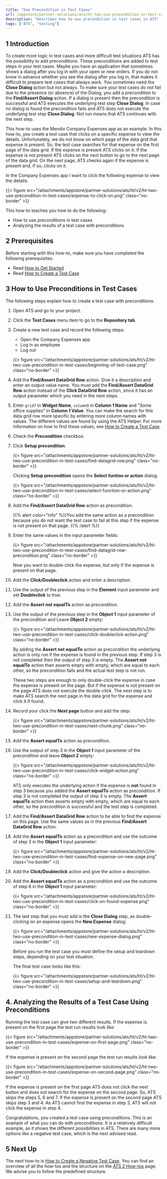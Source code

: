 ```yaml
---
title: "Use Precondition in Test Cases"
url: /appstore/partner-solutions/ats/ht-two-use-precondition-in-test-cases/
description: "Describes how to use precondition in test cases in ATS"
tags: ["ATS", "testing"]
---
```


## 1 Introduction

To create more logic in test cases and more difficult test situations ATS has the possibility to add preconditions. These preconditions are added to test steps in your test cases. Maybe you have an application that sometimes shows a dialog after you log in with your open or new orders. If you do not know in advance whether you see the dialog after you log in, that makes it difficult to prepare test cases that always work. You sometimes need the **Close Dialog** action but not always. To make sure your test cases do not fail due to the presence (or absence) of the Dialog, you add a precondition to the **Find/Assert Dialog** action. If a dialog is present then the precondition is successful and ATS executes the underlying test step **Close Dialog**. In case no dialog is found the precondition fails and ATS does not execute the underlying test step **Close Dialog**. Not run means that ATS continues with the next step.

This how-to uses the Mendix Company Expenses app as an example. In this how-to, you create a test case that clicks on a specific expense to view the details. Unfortunately, we do not know on which page of the data grid that expense is present. So, the test case searches for that expense on the first page of the data grid. If the expense is present ATS clicks on it. If the expense is not present ATS clicks on the next button to go to the next page of the data grid. On the next page, ATS checks again if the expense is present and, if so, clicks on it.  

In the Company Expenses app I want to click the following expense to view the details:

{{< figure src="/attachments/appstore/partner-solutions/ats/ht/v2/ht-two-use-precondition-in-test-cases/expense-to-click-on.png" class="no-border" >}}

This how-to teaches you how to do the following:

* How to use preconditions in test cases
* Analyzing the results of a test case with preconditions

## 2 Prerequisites

Before starting with this how-to, make sure you have completed the following prerequisites:

* Read [How to Get Started](/appstore/partner-solutions/ats/ht-two-getting-started/)
* Read [How to Create a Test Case](/appstore/partner-solutions/ats/ht-two-create-a-test-case/)

## 3 How to Use Preconditions in Test Cases

The following steps explain how to create a test case with preconditions: 

1. Open ATS and go to your project.
2. Click the **Test Cases** menu item to go to the **Repository tab**.
3. Create a new test case and record the following steps:

    * Open the Company Expenses app
    * Log in as employee
    * Log out

    {{< figure src="/attachments/appstore/partner-solutions/ats/ht/v2/ht-two-use-precondition-in-test-cases/beginning-of-test-case.png" class="no-border" >}}

4. Add the **Find/Assert DataGrid Row** action. Give it a description and enter an output value name. You must add the **Find/Assert DataGrid Row** action instead of the **Click DataGrid Row** action, since it has an output parameter which you need in the next steps.
5. Enter `grid7` in **Widget Name**, `column9` in **Column 1 Name** and "Some office supplies" in **Column 1 Value**. You can make the search for this data grid row more specific by entering more column names with values. The different values are found by using the ATS Helper. For more information on how to find these values, see [How to Create a Test Case](/appstore/partner-solutions/ats/ht-two-create-a-test-case/).
6. Check the **Precondition** checkbox.
7. Click **Setup precondition**.

    {{< figure src="/attachments/appstore/partner-solutions/ats/ht/v2/ht-two-use-precondition-in-test-cases/find-datagrid-row.png" class="no-border" >}}

    Clicking **Setup precondition** opens the **Select funtion or action** dialog:

    {{< figure src="/attachments/appstore/partner-solutions/ats/ht/v2/ht-two-use-precondition-in-test-cases/select-function-or-action.png" class="no-border" >}}

8. Add the **Find/Assert DataGrid Row** action as precondition. 

    {{% alert color="info" %}}You add the same action as a precondition because you do not want the test case to fail at this step if the expense is not present on that page.
    {{% /alert %}}

9. Enter the same values in the input parameter fields:

    {{< figure src="/attachments/appstore/partner-solutions/ats/ht/v2/ht-two-use-precondition-in-test-cases/find-datagrid-row-precondition.png" class="no-border" >}}

    Now you want to double-click the expense, but only if the expense is present on that page.

10. Add the **Click/Doubleclick** action and enter a description. 
11. Use the output of the previous step in the **Element** input parameter and set **Doubleclick** to true. 
12. Add the **Assert not equalTo** action as precondition.
13. Use the output of the previous step in the **Object 1** input parameter of the precondition and Leave **Object 2** empty:

    {{< figure src="/attachments/appstore/partner-solutions/ats/ht/v2/ht-two-use-precondition-in-test-cases/click-doubleclick-action.png" class="no-border" >}}

    By adding the **Assert not equalTo** action as precondition the underlying action is only run if the expense is found in the previous step. If step 3 is not completed then the output of step 3 is empty. The **Assert not equalTo** action then asserts empty with empty, which are equal to each other, so the precondition fails and the actual test step is not run. 

    These two steps are enough to only double-click the expense in case the expense is present on the page. But if the expense is not present on the page ATS does not execute the double-click. The next step is to make ATS search the next page in the data grid for the expense and click it if found.

14. Record your click the **Next page** button and add the step:

    {{< figure src="/attachments/appstore/partner-solutions/ats/ht/v2/ht-two-use-precondition-in-test-cases/next-chunk.png" class="no-border" >}}

15. Add the **Assert equalTo** action as precondition.
16. Use the output of step 3 in the **Object 1** input parameter of the precondition and leave **Object 2** empty: 

    {{< figure src="/attachments/appstore/partner-solutions/ats/ht/v2/ht-two-use-precondition-in-test-cases/click-widget-action.png" class="no-border" >}}

    ATS only executes the underlying action if the expense is **not** found in step 3 because you added the **Assert equalTo** action as precondition. If step 3 is not completed the output of step 3 is empty. The **Assert equalTo** action then asserts empty with empty, which are equal to each other, so the precondition is successful and the test step is completed.

17. Add the **Find/Assert DataGrid Row** action to be able to find the expense on this page. Use the same values as in the previous **Find/Assert DataGrid Row** action.
18. Add the **Assert equalTo** action as a precondition and use the outcome of step 3 in the **Object 1** input parameter:

    {{< figure src="/attachments/appstore/partner-solutions/ats/ht/v2/ht-two-use-precondition-in-test-cases/find-expense-on-new-page.png" class="no-border" >}}

19. Add the **Click/Doubleclick** action and give the action a description.
20. Add the **Assert equalTo** action as a precondition and use the outcome of step 6 in the **Object 1** input parameter:

    {{< figure src="/attachments/appstore/partner-solutions/ats/ht/v2/ht-two-use-precondition-in-test-cases/click-on-found-expense.png" class="no-border" >}}

21. The last step that you must add is the **Close Dialog** step, as double-clicking on an expense opens the **New Expense** dialog:

    {{< figure src="/attachments/appstore/partner-solutions/ats/ht/v2/ht-two-use-precondition-in-test-cases/new-expense-dialog.png" class="no-border" >}}

    Before you run the test case you must define the setup and teardown steps, depending on your test situation.

    The final test case looks like this:

    {{< figure src="/attachments/appstore/partner-solutions/ats/ht/v2/ht-two-use-precondition-in-test-cases/setup-and-teardown.png" class="no-border" >}}

## 4. Analyzing the Results of a Test Case Using Preconditions

Running the test case can give two different results. If the expense is present on the first page the test run results look like:

{{< figure src="/attachments/appstore/partner-solutions/ats/ht/v2/ht-two-use-precondition-in-test-cases/expense-on-first-page.png" class="no-border" >}}

If the expense is present on the second page the test run results look like:

{{< figure src="/attachments/appstore/partner-solutions/ats/ht/v2/ht-two-use-precondition-in-test-cases/expense-on-second-page.png" class="no-border" >}}

If the expense is present on the first page ATS does not click the next button and does not search for the expense on the second page. So, ATS skips the steps 5, 6 and 7. If the expense is present on the second page ATS skips step 3 and 4. As ATS cannot find the expense in step 3, ATS will not click the expense in step 4.

Congratulations, you created a test case using preconditions. This is an example of what you can do with preconditions. It is a relatively difficult example, as it shows the different possibilities in ATS. There are many more options like a negative test case, which is the next advised read. 

## 5 Next Up

The next how-to is [How to Create a Negative Test Case](/appstore/partner-solutions/ats/ht-two-create-a-negative-test-case/). You can find an overview of all the how-tos and the structure on the [ATS 2 How-tos](/appstore/partner-solutions/ats/ht-two/) page. We advise you to follow the predefined structure.
